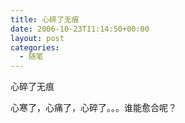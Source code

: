 ```yaml
---
title: 心碎了无痕
date: 2006-10-23T11:14:50+00:00
layout: post
categories:
  - 随笔
---
```


心碎了无痕

心寒了，心痛了，心碎了。。。谁能愈合呢？

